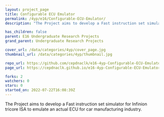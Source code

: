 ```yaml
---
layout: project_page
title: Configurable ECU Emulator
permalink: /4yp/e16/Configurable-ECU-Emulator/
description: "The Project aims to develop a Fast instruction set simulator for Infinion tricore ISA to emulate an actual ECU for car manufacturing industry."

has_children: false
parent: E16 Undergraduate Research Projects
grand_parent: Undergraduate Research Projects

cover_url: /data/categories/4yp/cover_page.jpg
thumbnail_url: /data/categories/4yp/thumbnail.jpg

repo_url: https://github.com/cepdnaclk/e16-4yp-Configurable-ECU-Emulator
page_url: https://cepdnaclk.github.io/e16-4yp-Configurable-ECU-Emulator

forks: 2
watchers: 0
stars: 0
started_on: 2022-07-22T16:08:39Z
---
```

The Project aims to develop a Fast instruction set simulator for Infinion tricore ISA to emulate an actual ECU for car manufacturing industry.

